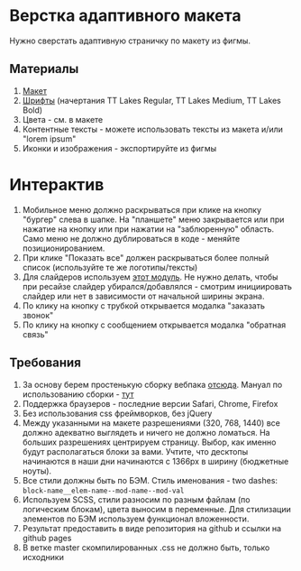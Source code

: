 # Верстка адаптивного макета

Нужно сверстать адаптивную страничку по макету из фигмы.

## Материалы

1. [Макет](https://www.figma.com/design/ttlPwrOE9PxIpxl3FqkIT1/%D0%92%D0%B5%D1%80%D1%81%D1%82%D0%BA%D0%B0-%D0%BF%D1%80%D0%B8%D0%B5%D0%BC%D0%BB%D0%B5%D0%BC%D0%BE%D0%B3%D0%BE-%D0%BC%D0%B0%D0%BA%D0%B5%D1%82%D0%B0?node-id=0-312&t=oYRYc9zegRyilRZq-0)
2. [Шрифты](https://webfonts.pro/base-web-fonts/sans-serif-grotesque/897-tt-lakes.html) (начертания TT Lakes Regular, TT Lakes Medium, TT Lakes Bold)
3. Цвета - см. в макете
4. Контентные тексты - можете использовать тексты из макета и/или "lorem ipsum"
5. Иконки и изображения - экспортируйте из фигмы

# Интерактив

1. Мобильное меню должно раскрываться при клике на кнопку "бургер" слева в шапке. На "планшете" меню закрывается или при нажатие на кнопку или при нажатии на "заблюренную" область. Само меню не должно дублироваться в коде - меняйте позиционированием.
2. При клике "Показать все" должен раскрываться более полный список (используйте те же логотипы/тексты)
3. Для слайдеров используем [этот модуль](https://swiperjs.com/). Не нужно делать, чтобы при ресайзе слайдер убирался/добавлялся - смотрим инициировать слайдер или нет в зависимости от начальной ширины экрана.
4. По клику на кнопку с трубкой открывается модалка "заказать звонок"
5. По клику на кнопку с сообщением открывается модалка "обратная связь"

## Требования

1. За основу берем простенькую сборку вебпака [отсюда](https://github.com/jm-program/webpack-static-template). Мануал по использованию сборки - [тут](https://gist.github.com/didolf/b2fcdab713265eee5852221ebf5df7d5)
2. Поддержка браузеров - последние версии Safari, Chrome, Firefox
3. Без использования css фреймворков, без jQuery
4. Между указанными на макете разрешениями (320, 768, 1440) все должно адекватно выглядеть и ничего не должно ломаться. На больших разрешениях центрируем страницу. Выбор, как именно будут располагаться блоки за вами. Учтите, что десктопы начинаются в наши дни начинаются с 1366px в ширину (бюджетные ноуты).
5. Все стили должны быть по БЭМ. Стиль именования - two dashes: ``block-name__elem-name--mod-name--mod-val``
6. Используем SCSS, стили разносим по разным файлам (по логическим блокам), цвета выносим в переменные. Для стилизации элементов по БЭМ используем функционал вложенности.
7. Результат предоставить в виде репозитория на github и ссылки на github pages
8. В ветке master скомпилированных .css не должно быть, только исходники
